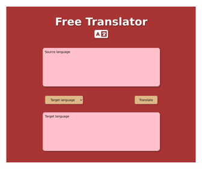 ![Main View of the website](https://github.com/Krypter93/free-translator/blob/main/image/free%20translator.png?raw=true)
